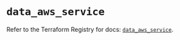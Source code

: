 # `data_aws_service`

Refer to the Terraform Registry for docs: [`data_aws_service`](https://registry.terraform.io/providers/hashicorp/aws/6.9.0/docs/data-sources/service).
